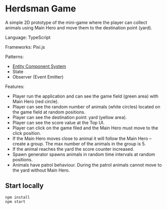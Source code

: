 # Herdsman Game

A simple 2D prototype of the mini-game where the player can collect animals using Main Hero and move them to the destination point (yard).

Language: TypeScript

Frameworks: Pixi.js

Patterns:
- [Entity Component System](https://www.kodeco.com/2806-introduction-to-component-based-architecture-in-games)
- State
- Observer (Event Emitter)

Features:
- Player run the application and can see the game field (green area) with Main Hero (red circle).
- Player can see the random number of animals (white circles) located on the game field at random positions.
- Player can see the destination point: yard (yellow area).
- Player can see the score value at the Top UI.
- Player can click on the game filed and the Main Hero must move to the click position.
- If the Main Hero moves close to animal it will follow the Main Hero – create a group. The max number of the animals in the group is 5.
- If the animal reaches the yard the score counter increased.
- Spawn generator spawns animals in random time intervals at random positions.
- Animals have patrol behaviour. During the patrol animals cannot move to the yard without Main Hero.

## Start locally
```
npm install
npm start
```
